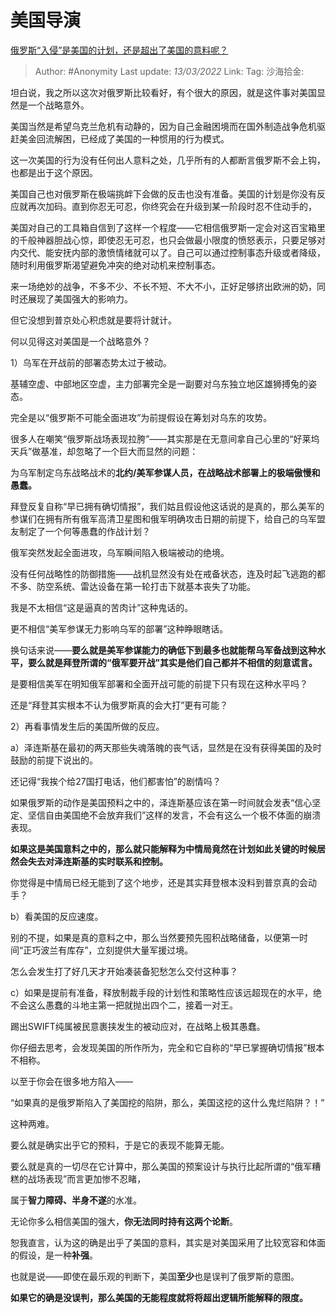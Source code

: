# 美国导演
[俄罗斯“入侵”是美国的计划，还是超出了美国的意料呢？](https://www.zhihu.com/question/520477896/answer/2382091284)

> Author: #Anonymity
> Last update: *13/03/2022*
> Link:
> Tag:
> 沙海拾金:

坦白说，我之所以这次对俄罗斯比较看好，有个很大的原因，就是这件事对美国显然是一个战略意外。

美国当然是希望乌克兰危机有动静的，因为自己金融困境而在国外制造战争危机驱赶美金回流解困，已经成了美国的一种惯用的行为模式。

这一次美国的行为没有任何出人意料之处，几乎所有的人都断言俄罗斯不会上钩，也都是出于这个原因。

美国自己也对俄罗斯在极端挑衅下会做的反击也没有准备。美国的计划是你没有反应就再次加码。直到你忍无可忍，你终究会在升级到某一阶段时忍不住动手的，

美国对自己的工具箱自信到了这样一个程度——它相信俄罗斯一定会对这百宝箱里的千般神器胆战心惊，即使忍无可忍，也只会做最小限度的愤怒表示，只要足够对内交代、能安抚内部的激愤情绪就可以了。自己可以通过控制事态升级或者降级，随时利用俄罗斯渴望避免冲突的绝对动机来控制事态。

来一场绝妙的战争，不多不少、不长不短、不大不小，正好足够挤出欧洲的奶，同时还展现了美国强大的影响力。

但它没想到普京处心积虑就是要将计就计。

何以见得这对美国是一个战略意外？

1）乌军在开战前的部署态势太过于被动。

基辅空虚、中部地区空虚，主力部署完全是一副要对乌东独立地区雄狮搏兔的姿态。

完全是以“俄罗斯不可能全面进攻”为前提假设在筹划对乌东的攻势。

很多人在嘲笑“俄罗斯战场表现拉胯”——其实那是在无意间拿自己心里的“好莱坞天兵”做基准，却忽略了一个巨大而显然的问题：

为乌军制定乌东战略战术的**北约/美军参谋人员，在战略战术部署上的极端傲慢和愚蠢。**

拜登反复自称“早已拥有确切情报”，我们姑且假设他这话说的是真的，那么美军的参谋们在拥有所有俄军高清卫星图和俄军明确攻击日期的前提下，给自己的乌军盟友制定了一个何等愚蠢的作战计划？

俄军突然发起全面进攻，乌军瞬间陷入极端被动的绝境。

没有任何战略性的防御措施——战机显然没有处在戒备状态，连及时起飞逃跑的都不多、防空系统、雷达设备在第一轮打击下就基本丧失了功能。

我是不太相信“这是逼真的苦肉计”这种鬼话的。

更不相信“美军参谋无力影响乌军的部署”这种睁眼瞎话。

换句话来说——**要么就是美军参谋能力的确低下到最多也就能帮乌军备战到这种水平，要么就是拜登所谓的“俄军要开战”其实是他们自己都并不相信的刻意谎言。**

是要相信美军在明知俄军部署和全面开战可能的前提下只有现在这种水平吗？

还是“拜登其实根本不认为俄罗斯真的会大打”更有可能？

2）再看事情发生后的美国所做的反应。

a）泽连斯基在最初的两天那些失魂落魄的丧气话，显然是在没有获得美国的及时鼓励的前提下说出的。

还记得“我挨个给27国打电话，他们都害怕”的剧情吗？

如果俄罗斯的动作是美国预料之中的，泽连斯基应该在第一时间就会发表“信心坚定、坚信自由美国绝不会放弃我们”这样的发言，不会有这么一个极不体面的崩溃表现。

**如果这是美国意料之中的，那么就只能解释为中情局竟然在计划如此关键的时候居然会失去对泽连斯基的实时联系和控制。**

你觉得是中情局已经无能到了这个地步，还是其实拜登根本没料到普京真的会动手？

b）看美国的反应速度。

别的不提，如果是真的意料之中，那么当然要预先囤积战略储备，以便第一时间“正巧波兰有库存”，立刻提供大量军援过境。

怎么会发生打了好几天才开始凑装备犯愁怎么交付这种事？

c）如果是提前有准备，释放制裁手段的计划性和策略性应该远超现在的水平，绝不会这么愚蠢的斗地主第一把就抛出四个二，接着一对王。

踢出SWIFT纯属被民意裹挟发生的被动应对，在战略上极其愚蠢。

你仔细去思考，会发现美国的所作所为，完全和它自称的“早已掌握确切情报”根本不相称。

以至于你会在很多地方陷入——

“如果真的是俄罗斯陷入了美国挖的陷阱，那么，美国这挖的这什么鬼烂陷阱？！”

这种两难。

要么就是确实出乎它的预料，于是它的表现不能算无能。

要么就是真的一切尽在它计算中，那么美国的预案设计与执行比起所谓的“俄军糟糕的战场表现”而言更加惨不忍睹，

属于**智力障碍、半身不遂**的水准。

无论你多么相信美国的强大，**你无法同时持有这两个论断**。

恕我直言，认为这的确是出乎了美国的意料，其实是对美国采用了比较宽容和体面的假设，是一种**补强**。

也就是说——即使在最乐观的判断下，美国**至少**也是误判了俄罗斯的意图。

**如果它的确是没误判，那么美国的无能程度就将将超出逻辑所能解释的限度。**
